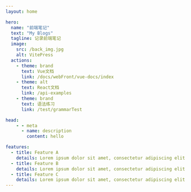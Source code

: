 ```yaml
---
layout: home

hero:
  name: "前端笔记"
  text: "My Blogs"
  tagline: 记录前端笔记
  image:
    src: /back_img.jpg
    alt: VitePress
  actions:
    - theme: brand
      text: Vue文档
      link: /docs/webFront/vue-docs/index
    - theme: alt
      text: React文档
      link: /api-examples
    - theme: brand
      text: 语法练习
      link: /test/grammarTest

head:
    - - meta
      - name: description
        content: hello

features:
  - title: Feature A
    details: Lorem ipsum dolor sit amet, consectetur adipiscing elit
  - title: Feature B
    details: Lorem ipsum dolor sit amet, consectetur adipiscing elit
  - title: Feature C
    details: Lorem ipsum dolor sit amet, consectetur adipiscing elit
---
```


